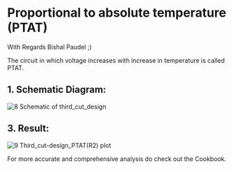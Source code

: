 # Proportional to absolute temperature (PTAT) 

With Regards Bishal Paudel ;)

The circuit in which voltage increases with increase in temperature is called PTAT.



## 1. Schematic Diagram:  


  ![8 Schematic of third_cut_design](https://user-images.githubusercontent.com/62088646/213103436-7a63586f-1bab-41bc-a52d-78d14f9fb6ca.png)



## 3. Result:

![9 Third_cut-design_PTAT(R2) plot](https://user-images.githubusercontent.com/62088646/213103504-abf6279d-3021-4038-95e5-928d935ee942.jpg)


For more accurate and comprehensive analysis do check out the Cookbook.


